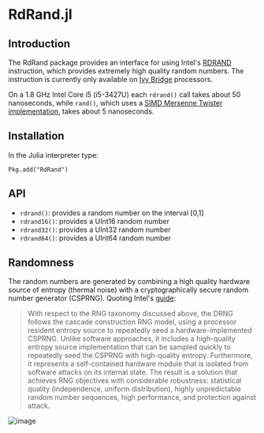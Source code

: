 RdRand.jl
=========

## Introduction

The RdRand package provides an interface for using Intel's [RDRAND][rdrand]
instruction, which provides extremely high quality random numbers. The instruction is currently
only available on [Ivy Bridge][ivy] processors.

On a 1.8 GHz Intel Core i5 (i5-3427U) each `rdrand()` call takes about 50
nanoseconds, while `rand()`, which uses a [SIMD Mersenne Twister implementation][mt], takes about 5 nanoseconds.

[rdrand]: http://en.wikipedia.org/wiki/RdRand
[ivy]: http://en.wikipedia.org/wiki/Ivy_Bridge_(microarchitecture)
[mt]: http://www.math.sci.hiroshima-u.ac.jp/~m-mat/MT/SFMT/#dSFMT

## Installation

In the Julia interpreter type:

`Pkg.add("RdRand")`

## API

* `rdrand()`: provides a random number on the interval [0,1]
* `rdrand16()`: provides a UInt16 random number
* `rdrand32()`: provides a UInt32 random number
* `rdrand64()`: provides a UInt64 random number

## Randomness

The random numbers are generated by combining a high quality hardware source of entropy (thermal noise) 
with a cryptographically secure random number generator (CSPRNG). 
Quoting Intel's [guide][guide]:

>With respect to the RNG taxonomy discussed above, the DRNG follows the cascade construction RNG model, using a processor resident entropy source to repeatedly seed a hardware-implemented CSPRNG. Unlike software approaches, it includes a high-quality entropy source implementation that can be sampled quickly to repeatedly seed the CSPRNG with high-quality entropy. Furthermore, it represents a self-contained hardware module that is isolated from software attacks on its internal state. The result is a solution that achieves RNG objectives with considerable robustness: statistical quality (independence, uniform distribution), highly unpredictable random number sequences, high performance, and protection against attack.

![image](https://f.cloud.github.com/assets/1629780/817025/7624f0fc-ef62-11e2-8619-15ff9206831f.png)

[guide]: http://software.intel.com/en-us/articles/intel-digital-random-number-generator-drng-software-implementation-guide
